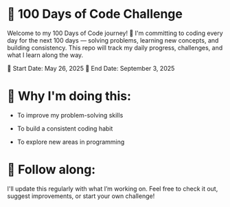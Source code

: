 # 💯 100 Days of Code Challenge
Welcome to my 100 Days of Code journey! 🚀
I'm committing to coding every day for the next 100 days — solving problems, learning new concepts, and building consistency. This repo will track my daily progress, challenges, and what I learn along the way.

📅 Start Date: May 26, 2025
🏁 End Date: September 3, 2025

# 📌 Why I'm doing this:
- To improve my problem-solving skills

- To build a consistent coding habit

- To explore new areas in programming

# 📖 Follow along:
I'll update this regularly with what I’m working on. Feel free to check it out, suggest improvements, or start your own challenge!
